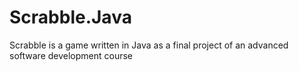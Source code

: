 # Scrabble.Java
Scrabble is a game written in Java as a final project of an advanced software development course
